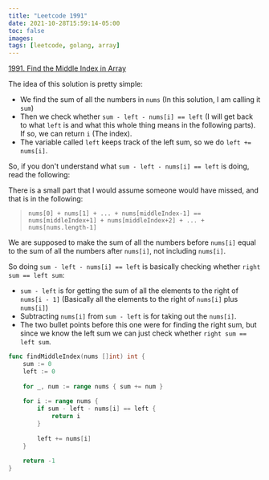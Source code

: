 ```yaml
---
title: "Leetcode 1991"
date: 2021-10-28T15:59:14-05:00
toc: false
images:
tags: [leetcode, golang, array]
---
```


[1991. Find the Middle Index in Array](https://leetcode.com/problems/find-the-middle-index-in-array/)

The idea of this solution is pretty simple:

* We find the sum of all the numbers in `nums` (In this solution, I am calling it `sum`)
* Then we check whether `sum - left - nums[i] == left` (I will get back to what `left` is and what this whole thing means in the following parts). If so, we can return `i` (The index).
* The variable called `left` keeps track of the left sum, so we do `left += nums[i]`.

So, if you don't understand what `sum - left - nums[i] == left` is doing, read the following:

There is a small part that I would assume someone would have missed, and that is in the following:

> `nums[0] + nums[1] + ... + nums[middleIndex-1] == nums[middleIndex+1] + nums[middleIndex+2] + ... + nums[nums.length-1]`

We are supposed to make the sum of all the numbers before `nums[i]` equal to the sum of all the numbers after `nums[i]`, not including `nums[i]`.

So doing `sum - left - nums[i] == left` is basically checking whether `right sum == left sum`:

* `sum - left` is for getting the sum of all the elements to the right of `nums[i - 1]` (Basically all the elements to the right of `nums[i]` plus `nums[i]`)
* Subtracting `nums[i]` from `sum - left` is for taking out the `nums[i]`.
* The two bullet points before this one were for finding the right sum, but since we know the left sum we can just check whether `right sum == left sum`.

``` go
func findMiddleIndex(nums []int) int {
    sum := 0
    left := 0
    
    for _, num := range nums { sum += num }
    
    for i := range nums {
        if sum - left - nums[i] == left {
            return i
        }
        
        left += nums[i]
    }
    
    return -1
}
```